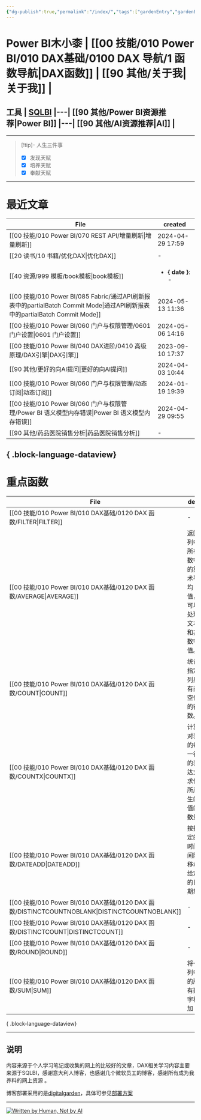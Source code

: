 ```yaml
---
{"dg-publish":true,"permalink":"/index/","tags":["gardenEntry","gardenEntry"]}
---
```


# Power BI木小桼  | [[00 技能/010 Power BI/010 DAX基础/0100 DAX 导航/1 函数导航\|DAX函数]]  |  [[90 其他/关于我\|关于我]] | 

## 工具  | [SQLBI](https://sqlbi.com/) |---| [[90 其他/Power BI资源推荐\|Power BI]] |---| [[90 其他/AI资源推荐\|AI]] |
---


>[!tip]- 人生三件事
> - [x] 发现天赋
> - [x] 培养天赋
> - [x] 奉献天赋

---

#  最近文章

| File                                                                                                          | created                               |
| ------------------------------------------------------------------------------------------------------------- | ------------------------------------- |
| [[00 技能/010 Power BI/070 REST API/增量刷新\|增量刷新]]                                                             | 2024-04-29 17:59                      |
| [[20 读书/10 书籍/优化DAX\|优化DAX]]                                                                               | \-                                    |
| [[40 资源/999 模板/book模板\|book模板]]                                                                            | <ul><li><b>{ date }</b>: \-</li></ul> |
| [[00 技能/010 Power BI/085 Fabric/通过API刷新报表中的partialBatch Commit Mode\|通过API刷新报表中的partialBatch Commit Mode]] | 2024-05-13 11:36                      |
| [[00 技能/010 Power BI/060 门户与权限管理/0601 门户设置\|0601 门户设置]]                                                    | 2024-05-06 14:16                      |
| [[00 技能/010 Power BI/040 DAX进阶/0410 高级原理/DAX引擎\|DAX引擎]]                                                    | 2023-09-10 17:37                      |
| [[90 其他/更好的向AI提问\|更好的向AI提问]]                                                                               | 2024-04-03 10:44                      |
| [[00 技能/010 Power BI/060 门户与权限管理/动态订阅\|动态订阅]]                                                              | 2024-01-19 19:39                      |
| [[00 技能/010 Power BI/060 门户与权限管理/Power BI 语义模型内存错误\|Power BI 语义模型内存错误]]                                    | 2024-04-29 09:55                      |
| [[90 其他/药品医院销售分析\|药品医院销售分析]]                                                                               | \-                                    |

{ .block-language-dataview}
---
#  重点函数

| File                                                                                       | des                         | return | import | hard |
| ------------------------------------------------------------------------------------------ | --------------------------- | ------ | ------ | ---- |
| [[00 技能/010 Power BI/010 DAX基础/0120 DAX 函数/FILTER\|FILTER]]                             | \-                          | 表      | 5      | 4    |
| [[00 技能/010 Power BI/010 DAX基础/0120 DAX 函数/AVERAGE\|AVERAGE]]                           | 返回列中所有数字的算术平均值，可以处理文本和非数字值。 | 标量     | 5      | 1    |
| [[00 技能/010 Power BI/010 DAX基础/0120 DAX 函数/COUNT\|COUNT]]                               | 统计指定列具有非空值的行数。              | 标量     | 5      | 1    |
| [[00 技能/010 Power BI/010 DAX基础/0120 DAX 函数/COUNTX\|COUNTX]]                             | 计算对表的每一行的表达式求值所产生的值的数量      | 标量     | 5      | 1    |
| [[00 技能/010 Power BI/010 DAX基础/0120 DAX 函数/DATEADD\|DATEADD]]                           | 按指定的时间间隔移动给定的日期集            | 表      | 5      | 1    |
| [[00 技能/010 Power BI/010 DAX基础/0120 DAX 函数/DISTINCTCOUNTNOBLANK\|DISTINCTCOUNTNOBLANK]] | \-                          | \-     | 5      | 1    |
| [[00 技能/010 Power BI/010 DAX基础/0120 DAX 函数/DISTINCTCOUNT\|DISTINCTCOUNT]]               | \-                          | 标量     | 5      | 1    |
| [[00 技能/010 Power BI/010 DAX基础/0120 DAX 函数/ROUND\|ROUND]]                               | \-                          | 标量     | 5      | 1    |
| [[00 技能/010 Power BI/010 DAX基础/0120 DAX 函数/SUM\|SUM]]                                   | 将一列中的所有数字相加                 | 标量     | 5      | 1    |

{ .block-language-dataview}

---



## 说明

内容来源于个人学习笔记或收集的网上的比较好的文章，DAX相关学习内容主要来源于SQLBI，感谢意大利人博客，也感谢几个微软员工的博客，感谢所有成为我养料的网上资源 。

博客部署采用的是[digitalgarden](https://github.com/oleeskild/digitalgarden)，具体可参见[部署方案](https://dg-docs.ole.dev/advanced/hosting-alternatives/)

---

<a href="https://notbyai.fyi"><img src="https://s2.loli.net/2024/01/19/karKNFv5oMhewt7.png" alt="Written by Human, Not by AI"></a>


